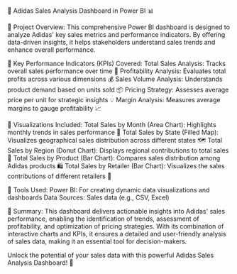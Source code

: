 👟 Adidas Sales Analysis Dashboard in Power BI 📊

🚀 Project Overview:
This comprehensive Power BI dashboard is designed to analyze Adidas' key sales metrics and performance indicators. By offering data-driven insights, it helps stakeholders understand sales trends and enhance overall performance.

🔑 Key Performance Indicators (KPIs) Covered:
Total Sales Analysis: Tracks overall sales performance over time 📅
Profitability Analysis: Evaluates total profits across various dimensions 💰
Sales Volume Analysis: Understands product demand based on units sold 📦
Pricing Strategy: Assesses average price per unit for strategic insights 💡
Margin Analysis: Measures average margins to gauge profitability 📈

🎨 Visualizations Included:
Total Sales by Month (Area Chart): Highlights monthly trends in sales performance 📆
Total Sales by State (Filled Map): Visualizes geographical sales distribution across different states 🗺️
Total Sales by Region (Donut Chart): Displays regional contributions to total sales 🍩
Total Sales by Product (Bar Chart): Compares sales distribution among Adidas products 🛍️
Total Sales by Retailer (Bar Chart): Visualizes the sales contributions of different retailers 🏢

🔧 Tools Used:
Power BI: For creating dynamic data visualizations and dashboards
Data Sources: Sales data (e.g., CSV, Excel)

📝 Summary:
This dashboard delivers actionable insights into Adidas' sales performance, enabling the identification of trends, assessment of profitability, and optimization of pricing strategies. With its combination of interactive charts and KPIs, it ensures a detailed and user-friendly analysis of sales data, making it an essential tool for decision-makers.

Unlock the potential of your sales data with this powerful Adidas Sales Analysis Dashboard! 🌟
